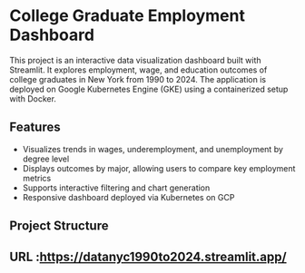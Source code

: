 # College Graduate Employment Dashboard

This project is an interactive data visualization dashboard built with Streamlit. It explores employment, wage, and education outcomes of college graduates in New York from 1990 to 2024. The application is deployed on Google Kubernetes Engine (GKE) using a containerized setup with Docker.

## Features

- Visualizes trends in wages, underemployment, and unemployment by degree level
- Displays outcomes by major, allowing users to compare key employment metrics
- Supports interactive filtering and chart generation
- Responsive dashboard deployed via Kubernetes on GCP

## Project Structure

## URL :https://datanyc1990to2024.streamlit.app/
